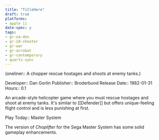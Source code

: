 ```yaml
---
title: "TitleHere"
draft: true
platforms:
- apple ii
date-spec: y
tags:
- gr-na-dev
- gr-2d-shooter
- gr-war
- gr-acrobat 
- gr-contemporary
- quartz-sync
---
```


(oneliner:: A chopper rescue hostages and shoots at enemy tanks.)

Developer:: Dan Gorlin
Publisher:: Broderbund
Release Date:: 1982-01-31
Hours:: 0.1

An arcade-style helicopter game where you must rescue hostages and shoot at enemy tanks. It's similar to [[Defender]] but offers unique-feeling flight control and is less punishing at first.

Play Today:: Master System

The version of *Choplifter* for the Sega Master System has some solid gameplay enhancements.
